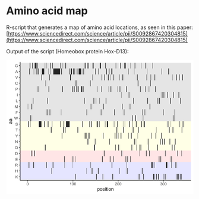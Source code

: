 # Amino acid map

R-script that generates a map of amino acid locations, as seen in this paper:
[https://www.sciencedirect.com/science/article/pii/S0092867420304815](https://www.sciencedirect.com/science/article/pii/S0092867420304815)

Output of the script (Homeobox protein Hox-D13): 

![alt text](https://raw.githubusercontent.com/JoachimGoedhart/Amino-acid-map/main/Example-aa-map.png "Output")
